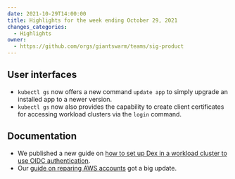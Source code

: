 ```yaml
---
date: 2021-10-29T14:00:00
title: Highlights for the week ending October 29, 2021
changes_categories:
  - Highlights
owner:
  - https://github.com/orgs/giantswarm/teams/sig-product
---
```


## User interfaces

- `kubectl gs` now offers a new command `update app` to simply upgrade an installed app to a newer version.
- `kubectl gs` now also provides the capability to create client certificates for accessing workload clusters via the `login` command.

## Documentation

- We published a new guide on [how to set up Dex in a workload cluster to use OIDC authentication](https://docs.giantswarm.io/advanced/access-management/configure-dex-in-your-cluster/).
- Our [guide on reparing AWS accounts](https://docs.giantswarm.io/getting-started/cloud-provider-accounts/aws/) got a big update.
